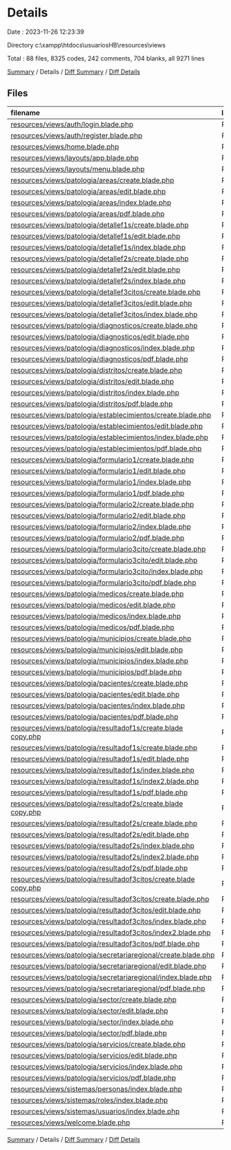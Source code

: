 # Details

Date : 2023-11-26 12:23:39

Directory c:\\xampp\\htdocs\\usuariosHB\\resources\\views

Total : 88 files,  8325 codes, 242 comments, 704 blanks, all 9271 lines

[Summary](results.md) / Details / [Diff Summary](diff.md) / [Diff Details](diff-details.md)

## Files
| filename | language | code | comment | blank | total |
| :--- | :--- | ---: | ---: | ---: | ---: |
| [resources/views/auth/login.blade.php](/resources/views/auth/login.blade.php) | PHP | 54 | 0 | 20 | 74 |
| [resources/views/auth/register.blade.php](/resources/views/auth/register.blade.php) | PHP | 38 | 0 | 19 | 57 |
| [resources/views/home.blade.php](/resources/views/home.blade.php) | PHP | 5 | 0 | 4 | 9 |
| [resources/views/layouts/app.blade.php](/resources/views/layouts/app.blade.php) | PHP | 300 | 0 | 9 | 309 |
| [resources/views/layouts/menu.blade.php](/resources/views/layouts/menu.blade.php) | PHP | 235 | 0 | 6 | 241 |
| [resources/views/patologia/areas/create.blade.php](/resources/views/patologia/areas/create.blade.php) | PHP | 45 | 0 | 6 | 51 |
| [resources/views/patologia/areas/edit.blade.php](/resources/views/patologia/areas/edit.blade.php) | PHP | 47 | 0 | 9 | 56 |
| [resources/views/patologia/areas/index.blade.php](/resources/views/patologia/areas/index.blade.php) | PHP | 91 | 0 | 1 | 92 |
| [resources/views/patologia/areas/pdf.blade.php](/resources/views/patologia/areas/pdf.blade.php) | PHP | 63 | 0 | 10 | 73 |
| [resources/views/patologia/detallef1s/create.blade.php](/resources/views/patologia/detallef1s/create.blade.php) | PHP | 46 | 0 | 7 | 53 |
| [resources/views/patologia/detallef1s/edit.blade.php](/resources/views/patologia/detallef1s/edit.blade.php) | PHP | 46 | 0 | 9 | 55 |
| [resources/views/patologia/detallef1s/index.blade.php](/resources/views/patologia/detallef1s/index.blade.php) | PHP | 95 | 0 | 1 | 96 |
| [resources/views/patologia/detallef2s/create.blade.php](/resources/views/patologia/detallef2s/create.blade.php) | PHP | 46 | 0 | 7 | 53 |
| [resources/views/patologia/detallef2s/edit.blade.php](/resources/views/patologia/detallef2s/edit.blade.php) | PHP | 46 | 0 | 9 | 55 |
| [resources/views/patologia/detallef2s/index.blade.php](/resources/views/patologia/detallef2s/index.blade.php) | PHP | 95 | 0 | 1 | 96 |
| [resources/views/patologia/detallef3citos/create.blade.php](/resources/views/patologia/detallef3citos/create.blade.php) | PHP | 46 | 0 | 7 | 53 |
| [resources/views/patologia/detallef3citos/edit.blade.php](/resources/views/patologia/detallef3citos/edit.blade.php) | PHP | 46 | 0 | 9 | 55 |
| [resources/views/patologia/detallef3citos/index.blade.php](/resources/views/patologia/detallef3citos/index.blade.php) | PHP | 95 | 0 | 1 | 96 |
| [resources/views/patologia/diagnosticos/create.blade.php](/resources/views/patologia/diagnosticos/create.blade.php) | PHP | 45 | 0 | 6 | 51 |
| [resources/views/patologia/diagnosticos/edit.blade.php](/resources/views/patologia/diagnosticos/edit.blade.php) | PHP | 41 | 0 | 5 | 46 |
| [resources/views/patologia/diagnosticos/index.blade.php](/resources/views/patologia/diagnosticos/index.blade.php) | PHP | 85 | 0 | 2 | 87 |
| [resources/views/patologia/diagnosticos/pdf.blade.php](/resources/views/patologia/diagnosticos/pdf.blade.php) | PHP | 63 | 4 | 10 | 77 |
| [resources/views/patologia/distritos/create.blade.php](/resources/views/patologia/distritos/create.blade.php) | PHP | 45 | 0 | 6 | 51 |
| [resources/views/patologia/distritos/edit.blade.php](/resources/views/patologia/distritos/edit.blade.php) | PHP | 47 | 0 | 7 | 54 |
| [resources/views/patologia/distritos/index.blade.php](/resources/views/patologia/distritos/index.blade.php) | PHP | 86 | 0 | 1 | 87 |
| [resources/views/patologia/distritos/pdf.blade.php](/resources/views/patologia/distritos/pdf.blade.php) | PHP | 63 | 0 | 10 | 73 |
| [resources/views/patologia/establecimientos/create.blade.php](/resources/views/patologia/establecimientos/create.blade.php) | PHP | 45 | 0 | 6 | 51 |
| [resources/views/patologia/establecimientos/edit.blade.php](/resources/views/patologia/establecimientos/edit.blade.php) | PHP | 47 | 0 | 7 | 54 |
| [resources/views/patologia/establecimientos/index.blade.php](/resources/views/patologia/establecimientos/index.blade.php) | PHP | 87 | 0 | 1 | 88 |
| [resources/views/patologia/establecimientos/pdf.blade.php](/resources/views/patologia/establecimientos/pdf.blade.php) | PHP | 62 | 0 | 11 | 73 |
| [resources/views/patologia/formulario1/create.blade.php](/resources/views/patologia/formulario1/create.blade.php) | PHP | 211 | 9 | 17 | 237 |
| [resources/views/patologia/formulario1/edit.blade.php](/resources/views/patologia/formulario1/edit.blade.php) | PHP | 68 | 0 | 9 | 77 |
| [resources/views/patologia/formulario1/index.blade.php](/resources/views/patologia/formulario1/index.blade.php) | PHP | 107 | 0 | 1 | 108 |
| [resources/views/patologia/formulario1/pdf.blade.php](/resources/views/patologia/formulario1/pdf.blade.php) | PHP | 60 | 0 | 11 | 71 |
| [resources/views/patologia/formulario2/create.blade.php](/resources/views/patologia/formulario2/create.blade.php) | PHP | 189 | 9 | 20 | 218 |
| [resources/views/patologia/formulario2/edit.blade.php](/resources/views/patologia/formulario2/edit.blade.php) | PHP | 68 | 0 | 9 | 77 |
| [resources/views/patologia/formulario2/index.blade.php](/resources/views/patologia/formulario2/index.blade.php) | PHP | 95 | 0 | 1 | 96 |
| [resources/views/patologia/formulario2/pdf.blade.php](/resources/views/patologia/formulario2/pdf.blade.php) | PHP | 60 | 0 | 11 | 71 |
| [resources/views/patologia/formulario3cito/create.blade.php](/resources/views/patologia/formulario3cito/create.blade.php) | PHP | 199 | 9 | 16 | 224 |
| [resources/views/patologia/formulario3cito/edit.blade.php](/resources/views/patologia/formulario3cito/edit.blade.php) | PHP | 68 | 0 | 9 | 77 |
| [resources/views/patologia/formulario3cito/index.blade.php](/resources/views/patologia/formulario3cito/index.blade.php) | PHP | 98 | 0 | 1 | 99 |
| [resources/views/patologia/formulario3cito/pdf.blade.php](/resources/views/patologia/formulario3cito/pdf.blade.php) | PHP | 60 | 0 | 11 | 71 |
| [resources/views/patologia/medicos/create.blade.php](/resources/views/patologia/medicos/create.blade.php) | PHP | 161 | 5 | 10 | 176 |
| [resources/views/patologia/medicos/edit.blade.php](/resources/views/patologia/medicos/edit.blade.php) | PHP | 133 | 5 | 11 | 149 |
| [resources/views/patologia/medicos/index.blade.php](/resources/views/patologia/medicos/index.blade.php) | PHP | 103 | 0 | 1 | 104 |
| [resources/views/patologia/medicos/pdf.blade.php](/resources/views/patologia/medicos/pdf.blade.php) | PHP | 87 | 0 | 9 | 96 |
| [resources/views/patologia/municipios/create.blade.php](/resources/views/patologia/municipios/create.blade.php) | PHP | 45 | 0 | 6 | 51 |
| [resources/views/patologia/municipios/edit.blade.php](/resources/views/patologia/municipios/edit.blade.php) | PHP | 47 | 0 | 7 | 54 |
| [resources/views/patologia/municipios/index.blade.php](/resources/views/patologia/municipios/index.blade.php) | PHP | 92 | 0 | 1 | 93 |
| [resources/views/patologia/municipios/pdf.blade.php](/resources/views/patologia/municipios/pdf.blade.php) | PHP | 63 | 0 | 10 | 73 |
| [resources/views/patologia/pacientes/create.blade.php](/resources/views/patologia/pacientes/create.blade.php) | PHP | 162 | 5 | 12 | 179 |
| [resources/views/patologia/pacientes/edit.blade.php](/resources/views/patologia/pacientes/edit.blade.php) | PHP | 137 | 0 | 7 | 144 |
| [resources/views/patologia/pacientes/index.blade.php](/resources/views/patologia/pacientes/index.blade.php) | PHP | 106 | 0 | 3 | 109 |
| [resources/views/patologia/pacientes/pdf.blade.php](/resources/views/patologia/pacientes/pdf.blade.php) | PHP | 83 | 0 | 10 | 93 |
| [resources/views/patologia/resultadof1s/create.blade copy.php](/resources/views/patologia/resultadof1s/create.blade%20copy.php) | PHP | 181 | 13 | 18 | 212 |
| [resources/views/patologia/resultadof1s/create.blade.php](/resources/views/patologia/resultadof1s/create.blade.php) | PHP | 250 | 18 | 16 | 284 |
| [resources/views/patologia/resultadof1s/edit.blade.php](/resources/views/patologia/resultadof1s/edit.blade.php) | PHP | 68 | 0 | 9 | 77 |
| [resources/views/patologia/resultadof1s/index.blade.php](/resources/views/patologia/resultadof1s/index.blade.php) | PHP | 85 | 0 | 2 | 87 |
| [resources/views/patologia/resultadof1s/index2.blade.php](/resources/views/patologia/resultadof1s/index2.blade.php) | PHP | 78 | 0 | 4 | 82 |
| [resources/views/patologia/resultadof1s/pdf.blade.php](/resources/views/patologia/resultadof1s/pdf.blade.php) | PHP | 213 | 1 | 17 | 231 |
| [resources/views/patologia/resultadof2s/create.blade copy.php](/resources/views/patologia/resultadof2s/create.blade%20copy.php) | PHP | 181 | 13 | 18 | 212 |
| [resources/views/patologia/resultadof2s/create.blade.php](/resources/views/patologia/resultadof2s/create.blade.php) | PHP | 250 | 18 | 16 | 284 |
| [resources/views/patologia/resultadof2s/edit.blade.php](/resources/views/patologia/resultadof2s/edit.blade.php) | PHP | 68 | 0 | 9 | 77 |
| [resources/views/patologia/resultadof2s/index.blade.php](/resources/views/patologia/resultadof2s/index.blade.php) | PHP | 85 | 0 | 2 | 87 |
| [resources/views/patologia/resultadof2s/index2.blade.php](/resources/views/patologia/resultadof2s/index2.blade.php) | PHP | 82 | 0 | 3 | 85 |
| [resources/views/patologia/resultadof2s/pdf.blade.php](/resources/views/patologia/resultadof2s/pdf.blade.php) | PHP | 213 | 1 | 18 | 232 |
| [resources/views/patologia/resultadof3citos/create.blade copy.php](/resources/views/patologia/resultadof3citos/create.blade%20copy.php) | PHP | 181 | 13 | 18 | 212 |
| [resources/views/patologia/resultadof3citos/create.blade.php](/resources/views/patologia/resultadof3citos/create.blade.php) | PHP | 188 | 118 | 15 | 321 |
| [resources/views/patologia/resultadof3citos/edit.blade.php](/resources/views/patologia/resultadof3citos/edit.blade.php) | PHP | 68 | 0 | 9 | 77 |
| [resources/views/patologia/resultadof3citos/index.blade.php](/resources/views/patologia/resultadof3citos/index.blade.php) | PHP | 85 | 0 | 2 | 87 |
| [resources/views/patologia/resultadof3citos/index2.blade.php](/resources/views/patologia/resultadof3citos/index2.blade.php) | PHP | 82 | 0 | 3 | 85 |
| [resources/views/patologia/resultadof3citos/pdf.blade.php](/resources/views/patologia/resultadof3citos/pdf.blade.php) | PHP | 217 | 1 | 18 | 236 |
| [resources/views/patologia/secretariaregional/create.blade.php](/resources/views/patologia/secretariaregional/create.blade.php) | PHP | 46 | 0 | 4 | 50 |
| [resources/views/patologia/secretariaregional/edit.blade.php](/resources/views/patologia/secretariaregional/edit.blade.php) | PHP | 51 | 0 | 8 | 59 |
| [resources/views/patologia/secretariaregional/index.blade.php](/resources/views/patologia/secretariaregional/index.blade.php) | PHP | 90 | 0 | 4 | 94 |
| [resources/views/patologia/secretariaregional/pdf.blade.php](/resources/views/patologia/secretariaregional/pdf.blade.php) | PHP | 63 | 0 | 10 | 73 |
| [resources/views/patologia/sector/create.blade.php](/resources/views/patologia/sector/create.blade.php) | PHP | 45 | 0 | 6 | 51 |
| [resources/views/patologia/sector/edit.blade.php](/resources/views/patologia/sector/edit.blade.php) | PHP | 47 | 0 | 7 | 54 |
| [resources/views/patologia/sector/index.blade.php](/resources/views/patologia/sector/index.blade.php) | PHP | 92 | 0 | 1 | 93 |
| [resources/views/patologia/sector/pdf.blade.php](/resources/views/patologia/sector/pdf.blade.php) | PHP | 63 | 0 | 10 | 73 |
| [resources/views/patologia/servicios/create.blade.php](/resources/views/patologia/servicios/create.blade.php) | PHP | 38 | 0 | 4 | 42 |
| [resources/views/patologia/servicios/edit.blade.php](/resources/views/patologia/servicios/edit.blade.php) | PHP | 40 | 0 | 7 | 47 |
| [resources/views/patologia/servicios/index.blade.php](/resources/views/patologia/servicios/index.blade.php) | PHP | 86 | 0 | 1 | 87 |
| [resources/views/patologia/servicios/pdf.blade.php](/resources/views/patologia/servicios/pdf.blade.php) | PHP | 63 | 0 | 10 | 73 |
| [resources/views/sistemas/personas/index.blade.php](/resources/views/sistemas/personas/index.blade.php) | PHP | 88 | 0 | 2 | 90 |
| [resources/views/sistemas/roles/index.blade.php](/resources/views/sistemas/roles/index.blade.php) | PHP | 88 | 0 | 2 | 90 |
| [resources/views/sistemas/usuarios/index.blade.php](/resources/views/sistemas/usuarios/index.blade.php) | PHP | 80 | 0 | 1 | 81 |
| [resources/views/welcome.blade.php](/resources/views/welcome.blade.php) | PHP | 113 | 0 | 20 | 133 |

[Summary](results.md) / Details / [Diff Summary](diff.md) / [Diff Details](diff-details.md)